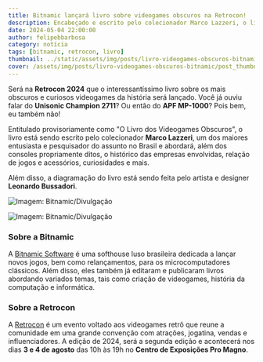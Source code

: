 ```yaml
---
title: Bitnamic lançará livro sobre videogames obscuros na Retrocon!
description: Encabeçado e escrito pelo colecionador Marco Lazzeri, o livro apresentará os videogames mais diferentes e estranhos da história.
date: 2024-05-04 22:00:00
author: felipebbarbosa
category: notícia
tags: [bitnamic, retrocon, livro]
thumbnail: ../static/assets/img/posts/livro-videogames-obscuros-bitnamic/post_thumbnail.jpg
cover: /assets/img/posts/livro-videogames-obscuros-bitnamic/post_thumbnail.jpg
---
```


Será na **Retrocon 2024** que o interessantíssimo livro sobre os mais obscuros e curiosos videogames da história será lançado. Você já ouviu falar do **Unisonic Champion 2711**? Ou então do **APF MP-1000**? Pois bem, eu também não!

Entitulado provisoriamente como "O Livro dos Videogames Obscuros", o livro está sendo escrito pelo colecionador **Marco Lazzeri**, um dos maiores entusiasta e pesquisador do assunto no Brasil e abordará, além dos consoles propriamente ditos, o histórico das empresas envolvidas, relação de jogos e acessórios, curiosidades e mais.

Além disso, a diagramação do livro está sendo feita pelo artista e designer **Leonardo Bussadori**.

![Imagem: Bitnamic/Divulgação](/assets/img/posts/livro-videogames-obscuros-bitnamic/livro-dos-videogames-obscuros_ss1.jpg)

![Imagem: Bitnamic/Divulgação](/assets/img/posts/livro-videogames-obscuros-bitnamic/livro-dos-videogames-obscuros_ss2.jpg)

### Sobre a Bitnamic

A [Bitnamic Software](https://www.bitnamic.com.br/) é uma softhouse luso brasileira dedicada a lançar novos jogos, bem como relançamentos, para os microcomputadores clássicos. Além disso, eles também já editaram e publicaram livros abordando variados temas, tais como criação de videogames, história da computação e informática.

### Sobre a Retrocon

A [Retrocon](https://retrocon.com.br/) é um evento voltado aos videogames retrô que reune a comunidade em uma grande convenção com atrações, jogatina, vendas e influenciadores. A edição de 2024, será a segunda edição e acontecerá nos dias **3 e 4 de agosto** das 10h às 19h no **Centro de Exposições Pro Magno**.
